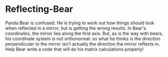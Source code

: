 # Reflecting-Bear
Panda Bear is confused. He is trying to work out how things should look when reflected in a mirror, but is getting the wrong results. In Bear's coordinates, the mirror lies along the first axis. But, as is the way with bears, his coordinate system is not orthonormal: so what he thinks is the direction perpendicular to the mirror isn't actually the direction the mirror reflects in. Help Bear write a code that will do his matrix calculations properly!

